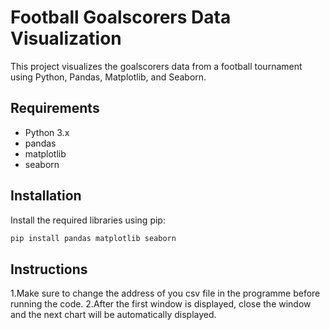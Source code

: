 # Football Goalscorers Data Visualization

This project visualizes the goalscorers data from a football tournament using Python, Pandas, Matplotlib, and Seaborn.

## Requirements

- Python 3.x
- pandas
- matplotlib
- seaborn

## Installation

Install the required libraries using pip:

```bash
pip install pandas matplotlib seaborn
```
## Instructions
1.Make sure to change the address of you csv file in the programme before running the code.
2.After the first window is displayed, close the window and the next chart will be automatically displayed.
